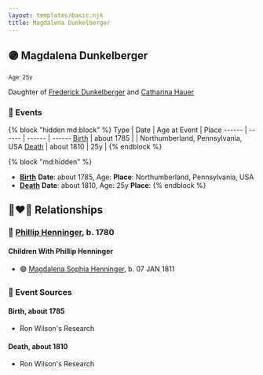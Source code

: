 ```yaml
---
layout: templates/basic.njk
title: Magdalena Dunkelberger
---
```

## 🟣 Magdalena Dunkelberger
<small>Age: 25y</small>

Daughter of [Frederick Dunkelberger](/people/2/29307544) and [Catharina Hauer](/people/7/70737648)

### 📆 Events

{% block "hidden md:block" %}
Type | Date | Age at Event | Place
------ | ------ | ------ | ------
[Birth](#event-event-3) | about 1785 |  | Northumberland, Pennsylvania, USA
[Death](#event-event-4) | about 1810 | 25y |
{% endblock %}

{% block "md:hidden" %}
- **[Birth](#event-event-3)**
**Date**: about 1785, Age:
**Place**: Northumberland, Pennsylvania, USA
- **[Death](#event-event-4)**
**Date**: about 1810, Age: 25y
**Place**:
{% endblock %}

## 👩‍❤️‍👨 Relationships

### 🔵 [Phillip Henninger](/people/6/69475448), b. 1780

#### Children With Phillip Henninger
* 🟣 [Magdalena Sophia Henninger](/people/6/64241610), b. 07 JAN 1811
### 📰 Event Sources

#### <a id="event-event-3"></a> Birth, about 1785
* Ron Wilson's Research

#### <a id="event-event-4"></a> Death, about 1810
* Ron Wilson's Research